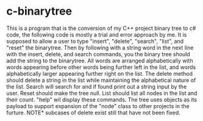 # c-binarytree
This is a program that is the conversion of my C++ project binary tree to c# code, the following code is mostly a trial and error approach by me.
It is supposed to allow a user to type "insert", "delete", "search", "list", and "reset" the binarytree. Then by following with a
string word in the next line with the insert, delete, and search commands, you the binary tree should add the string to the binarytree.
All words are arranged alphabetically with words appearing before other words being further left in the list, and words alphabetically larger appearing
further right on the list. The delete method should delete a string in the list while maintaining the alphabetical nature of the list.
Search will search for and if found print out a string input by the user. Reset should make the tree null. List should list all nodes in the list and their count.
"help" wil display these commands. 
The tree uses objects as its payload to support expansion of the "node" class to other projects in the furture.
NOTE* subcases of delete exist still that have not been fixed.


